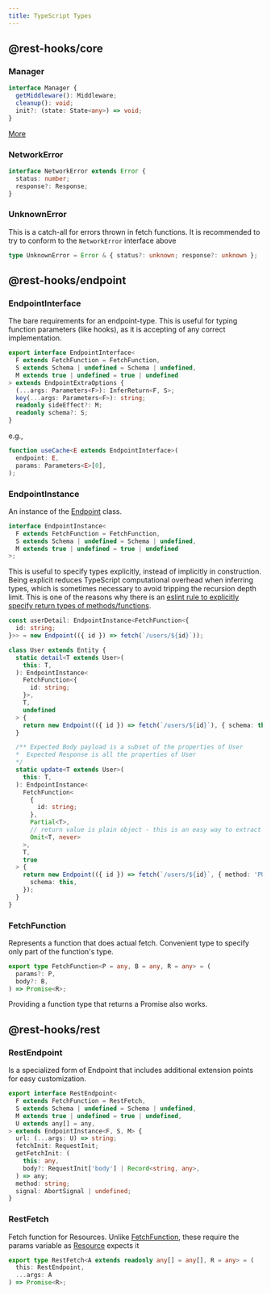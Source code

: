 ```yaml
---
title: TypeScript Types
---
```


## @rest-hooks/core

### Manager

```typescript
interface Manager {
  getMiddleware(): Middleware;
  cleanup(): void;
  init?: (state: State<any>) => void;
}
```

[More](./Manager)

### NetworkError

```typescript
interface NetworkError extends Error {
  status: number;
  response?: Response;
}
```

### UnknownError

This is a catch-all for errors thrown in fetch functions. It is recommended
to try to conform to the `NetworkError` interface above

```typescript
type UnknownError = Error & { status?: unknown; response?: unknown };
```

## @rest-hooks/endpoint

### EndpointInterface

The bare requirements for an endpoint-type. This is useful
for typing function parameters (like hooks), as it is accepting of any correct
implementation.

```typescript
export interface EndpointInterface<
  F extends FetchFunction = FetchFunction,
  S extends Schema | undefined = Schema | undefined,
  M extends true | undefined = true | undefined
> extends EndpointExtraOptions {
  (...args: Parameters<F>): InferReturn<F, S>;
  key(...args: Parameters<F>): string;
  readonly sideEffect?: M;
  readonly schema?: S;
}
```

e.g.,

```typescript
function useCache<E extends EndpointInterface>(
  endpoint: E,
  params: Parameters<E>[0],
);
```

### EndpointInstance

An instance of the [Endpoint](./Endpoint) class.

```typescript
interface EndpointInstance<
  F extends FetchFunction = FetchFunction,
  S extends Schema | undefined = Schema | undefined,
  M extends true | undefined = true | undefined
>;
```

This is useful to specify types explicitly, instead of implicitly in construction.
Being explicit reduces TypeScript computational overhead when inferring types, which
is sometimes necessary to avoid tripping the recursion depth limit. This is one of the reasons why
there is an [eslint rule to explicitly specify return types of methods/functions](https://github.com/typescript-eslint/typescript-eslint/blob/master/packages/eslint-plugin/docs/rules/explicit-function-return-type.md).

```typescript
const userDetail: EndpointInstance<FetchFunction<{
  id: string;
}>> = new Endpoint(({ id }) => fetch(`/users/${id}`));

class User extends Entity {
  static detail<T extends User>(
    this: T,
  ): EndpointInstance<
    FetchFunction<{
      id: string;
    }>,
    T,
    undefined
  > {
    return new Endpoint(({ id }) => fetch(`/users/${id}`), { schema: this });
  }

  /** Expected Body payload is a subset of the properties of User
  *  Expected Response is all the properties of User
  */
  static update<T extends User>(
    this: T,
  ): EndpointInstance<
    FetchFunction<
      {
        id: string;
      },
      Partial<T>,
      // return value is plain object - this is an easy way to extract public members from this class' interface
      Omit<T, never>
    >,
    T,
    true
  > {
    return new Endpoint(({ id }) => fetch(`/users/${id}`, { method: 'PUT' }), {
      schema: this,
    });
  }
}
```

### FetchFunction

Represents a function that does actual fetch. Convenient type to specify
only part of the function's type.

```typescript
export type FetchFunction<P = any, B = any, R = any> = (
  params?: P,
  body?: B,
) => Promise<R>;
```

Providing a function type that returns a Promise also works.

## @rest-hooks/rest

### RestEndpoint

Is a specialized form of Endpoint that includes additional extension points
for easy customization.

```typescript
export interface RestEndpoint<
  F extends FetchFunction = RestFetch,
  S extends Schema | undefined = Schema | undefined,
  M extends true | undefined = true | undefined,
  U extends any[] = any,
> extends EndpointInstance<F, S, M> {
  url: (...args: U) => string;
  fetchInit: RequestInit;
  getFetchInit: (
    this: any,
    body?: RequestInit['body'] | Record<string, any>,
  ) => any;
  method: string;
  signal: AbortSignal | undefined;
}
```

### RestFetch

Fetch function for Resources. Unlike [FetchFunction](#fetchfunction), these require the params variable
as [Resource](/rest/api/resource) expects it

```typescript
export type RestFetch<A extends readonly any[] = any[], R = any> = (
  this: RestEndpoint,
  ...args: A
) => Promise<R>;
```
